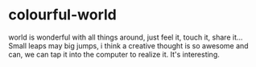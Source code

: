 # colourful-world
world is wonderful with all things around, just feel it, touch it, share it...
Small leaps may big jumps, i think a creative thought is so awesome and can, we can tap it into the computer to realize it. It's interesting.

